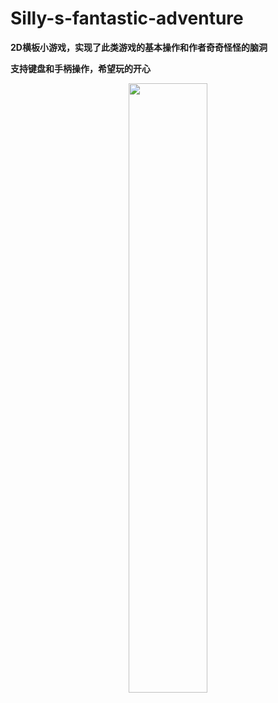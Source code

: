 # Silly-s-fantastic-adventure

**2D横板小游戏，实现了此类游戏的基本操作和作者奇奇怪怪的脑洞**

**支持键盘和手柄操作，希望玩的开心**

<div align=center>
<img src="https://i2.hdslb.com/bfs/archive/8f4623217ce05a2aadce3a2e74aa139b9389157e.jpg" width = "50%" height = "50%" />
</div> 

